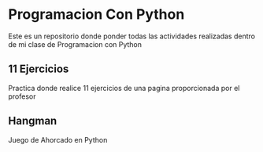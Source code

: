 # Programacion Con Python

Este es un repositorio donde ponder todas las actividades realizadas dentro de mi clase de Programacion con Python

## 11 Ejercicios

Practica donde realice 11 ejercicios de una pagina proporcionada por el profesor

## Hangman

Juego de Ahorcado en Python
